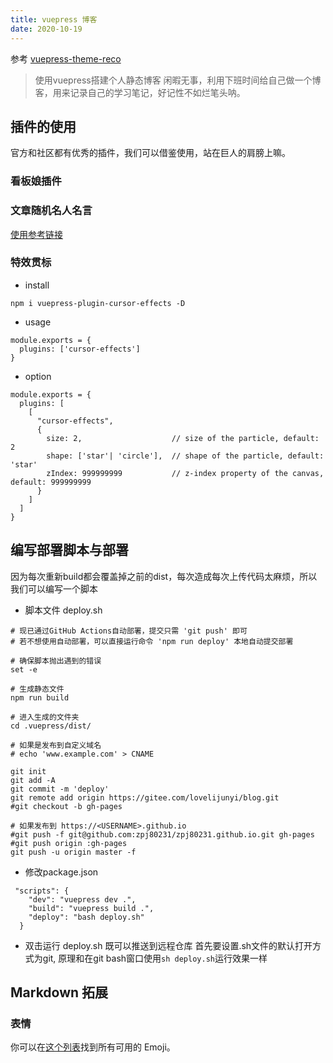 ```yaml
---
title: vuepress 博客
date: 2020-10-19
---
```


参考 [vuepress-theme-reco](https://vuepress-theme-reco.recoluan.com/)

> 使用vuepress搭建个人静态博客
闲暇无事，利用下班时间给自己做一个博客，用来记录自己的学习笔记，好记性不如烂笔头呐。


## 插件的使用
官方和社区都有优秀的插件，我们可以借鉴使用，站在巨人的肩膀上嘛。

###  看板娘插件
###  文章随机名人名言
[使用参考链接](https://zpj80231.gitee.io/znote/views/front-end/vuepress-plugin-boxx.html#%E5%BA%8F%E8%A8%80)
###  特效贯标
- install
```
npm i vuepress-plugin-cursor-effects -D
```

- usage
```
module.exports = {
  plugins: ['cursor-effects']
}
```

- option
```
module.exports = {
  plugins: [
    [
      "cursor-effects",
      {
        size: 2,                    // size of the particle, default: 2
        shape: ['star'| 'circle'],  // shape of the particle, default: 'star'
        zIndex: 999999999           // z-index property of the canvas, default: 999999999
      }
    ]
  ]
}
```


## 编写部署脚本与部署
因为每次重新build都会覆盖掉之前的dist，每次造成每次上传代码太麻烦，所以我们可以编写一个脚本
- 脚本文件 deploy.sh
```
# 现已通过GitHub Actions自动部署，提交只需 'git push' 即可
# 若不想使用自动部署，可以直接运行命令 'npm run deploy' 本地自动提交部署

# 确保脚本抛出遇到的错误
set -e

# 生成静态文件
npm run build

# 进入生成的文件夹
cd .vuepress/dist/

# 如果是发布到自定义域名
# echo 'www.example.com' > CNAME

git init
git add -A
git commit -m 'deploy'
git remote add origin https://gitee.com/lovelijunyi/blog.git
#git checkout -b gh-pages

# 如果发布到 https://<USERNAME>.github.io
#git push -f git@github.com:zpj80231/zpj80231.github.io.git gh-pages
#git push origin :gh-pages
git push -u origin master -f
```

- 修改package.json

```
 "scripts": {
    "dev": "vuepress dev .",
    "build": "vuepress build .",
    "deploy": "bash deploy.sh"
  }
```

- 双击运行 deploy.sh 既可以推送到远程仓库
首先要设置.sh文件的默认打开方式为git, 原理和在git bash窗口使用`sh deploy.sh`运行效果一样


## Markdown 拓展

### 表情
你可以在[这个列表](https://github.com/markdown-it/markdown-it-emoji/blob/master/lib/data/full.json)找到所有可用的 Emoji。

